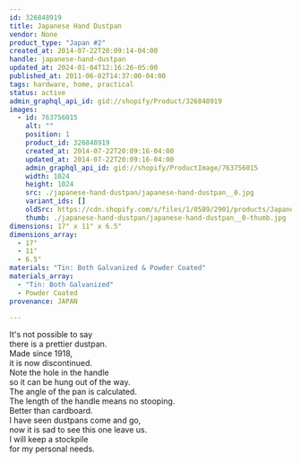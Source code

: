 ```yaml
---
id: 326848919
title: Japanese Hand Dustpan
vendor: None
product_type: "Japan #2"
created_at: 2014-07-22T20:09:14-04:00
handle: japanese-hand-dustpan
updated_at: 2024-01-04T12:16:26-05:00
published_at: 2011-06-02T14:37:00-04:00
tags: hardware, home, practical
status: active
admin_graphql_api_id: gid://shopify/Product/326848919
images:
  - id: 763756015
    alt: ""
    position: 1
    product_id: 326848919
    created_at: 2014-07-22T20:09:16-04:00
    updated_at: 2014-07-22T20:09:16-04:00
    admin_graphql_api_id: gid://shopify/ProductImage/763756015
    width: 1024
    height: 1024
    src: ./japanese-hand-dustpan/japanese-hand-dustpan__0.jpg
    variant_ids: []
    oldSrc: https://cdn.shopify.com/s/files/1/0589/2901/products/Japanese-Hand-Dustpan.jpeg?v=1406074156
    thumb: ./japanese-hand-dustpan/japanese-hand-dustpan__0-thumb.jpg
dimensions: 17" x 11" x 6.5"
dimensions_array:
  - 17"
  - 11"
  - 6.5"
materials: "Tin: Both Galvanized & Powder Coated"
materials_array:
  - "Tin: Both Galvanized"
  - Powder Coated
provenance: JAPAN

---
```


It's not possible to say  
there is a prettier dustpan.  
Made since 1918,  
it is now discontinued.  
Note the hole in the handle  
so it can be hung out of the way.  
The angle of the pan is calculated.  
The length of the handle means no stooping.  
Better than cardboard.  
I have seen dustpans come and go,  
now it is sad to see this one leave us.  
I will keep a stockpile  
for my personal needs.